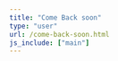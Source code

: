 ```yaml
---
title: "Come Back soon"
type: "user"
url: /come-back-soon.html
js_include: ["main"]
---
```

<script>
superstore.notify("info", "Good bye, come back soon")
superstore.logout("#");
</script>
